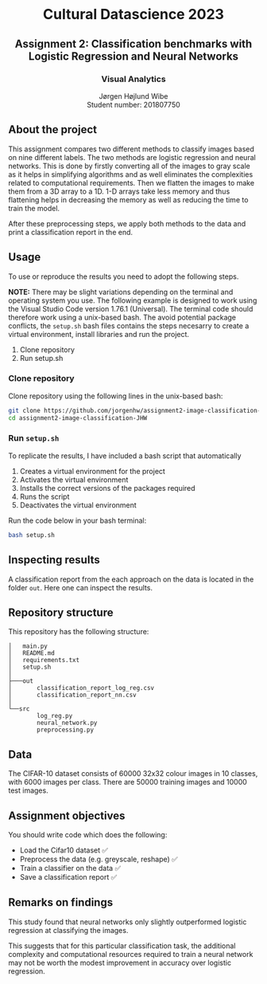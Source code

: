 <!-- PROJECT LOGO -->
<br />
<p align="center">
  <h1 align="center">Cultural Datascience 2023</h1> 
  <h2 align="center">Assignment 2: Classification benchmarks with Logistic Regression and Neural Networks</h2> 
  <h3 align="center">Visual Analytics</h3> 


  <p align="center">
    Jørgen Højlund Wibe<br>
    Student number: 201807750
  </p>
</p>


<!-- ABOUT THE PROJECT -->
## About the project
This assignment compares two different methods to classify images based on nine different labels. The two methods are logistic regression and neural networks.
This is done by firstly converting all of the images to gray scale as it helps in simplifying algorithms and as well eliminates the complexities related to computational requirements.
Then we flatten the images to make them from a 3D array to a 1D. 1-D arrays take less memory and thus flattening helps in decreasing the memory as well as reducing the time to train the model. 

After these preprocessing steps, we apply both methods to the data and print a classification report in the end.

<!-- USAGE -->
## Usage

To use or reproduce the results you need to adopt the following steps.

**NOTE:** There may be slight variations depending on the terminal and operating system you use. The following example is designed to work using the Visual Studio Code version 1.76.1 (Universal). The terminal code should therefore work using a unix-based bash. The avoid potential package conflicts, the ```setup.sh``` bash files contains the steps necesarry to create a virtual environment, install libraries and run the project.

1. Clone repository
2. Run setup.sh

### Clone repository

Clone repository using the following lines in the unix-based bash:

```bash
git clone https://github.com/jorgenhw/assignment2-image-classification-JHW.git
cd assignment2-image-classification-JHW
```

### Run ```setup.sh```

To replicate the results, I have included a bash script that automatically 

1. Creates a virtual environment for the project
2. Activates the virtual environment
3. Installs the correct versions of the packages required
4. Runs the script
5. Deactivates the virtual environment

Run the code below in your bash terminal:

```bash
bash setup.sh
```

## Inspecting results

A classification report from the each approach on the data is located in the folder ```out```. Here one can inspect the results.

<!-- REPOSITORY STRUCTURE -->
## Repository structure

This repository has the following structure:
```
│   main.py
│   README.md
│   requirements.txt
│   setup.sh
│
├───out
│       classification_report_log_reg.csv
│       classification_report_nn.csv
│
└──src
        log_reg.py
        neural_network.py
        preprocessing.py
```


<!-- DATA -->
## Data
The CIFAR-10 dataset consists of 60000 32x32 colour images in 10 classes, with 6000 images per class. There are 50000 training images and 10000 test images.

## Assignment objectives
You should write code which does the following:

- Load the Cifar10 dataset ✅
- Preprocess the data (e.g. greyscale, reshape) ✅
- Train a classifier on the data ✅
- Save a classification report ✅

## Remarks on findings
This study found that neural networks only slightly outperformed logistic regression at classifying the images.

This suggests that for this particular classification task, the additional complexity and computational resources required to train a neural network may not be worth the modest improvement in accuracy over logistic regression.
